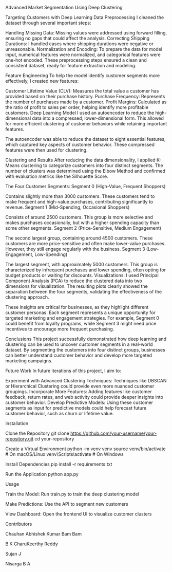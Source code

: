 Advanced Market Segmentation Using Deep Clustering

Targeting Customers with Deep Learning Data Preprocessing I cleaned the dataset through several important steps:

Handling Missing Data: Missing values were addressed using forward filling, ensuring no gaps that could affect the analysis. Correcting Shipping Durations: I handled cases where shipping durations were negative or unreasonable. Normalization and Encoding: To prepare the data for model input, numerical features were normalized, and categorical features were one-hot encoded. These preprocessing steps ensured a clean and consistent dataset, ready for feature extraction and modeling.

Feature Engineering To help the model identify customer segments more effectively, I created new features:

Customer Lifetime Value (CLV): Measures the total value a customer has provided based on their purchase history. Purchase Frequency: Represents the number of purchases made by a customer. Profit Margins: Calculated as the ratio of profit to sales per order, helping identify more profitable customers. Deep Learning Model I used an autoencoder to reduce the high-dimensional data into a compressed, lower-dimensional form. This allowed for more efficient clustering of customer behaviors while retaining important features.

The autoencoder was able to reduce the dataset to eight essential features, which captured key aspects of customer behavior. These compressed features were then used for clustering.

Clustering and Results After reducing the data dimensionality, I applied K-Means clustering to categorize customers into four distinct segments. The number of clusters was determined using the Elbow Method and confirmed with evaluation metrics like the Silhouette Score.

The Four Customer Segments: Segment 0 (High-Value, Frequent Shoppers)

Contains slightly more than 3000 customers. These customers tend to make frequent and high-value purchases, contributing significantly to revenue. Segment 1 (Mid-Spending, Occasional Shoppers)

Consists of around 2500 customers. This group is more selective and makes purchases occasionally, but with a higher spending capacity than some other segments. Segment 2 (Price-Sensitive, Medium Engagement)

The second largest group, containing around 4500 customers. These customers are more price-sensitive and often make lower-value purchases. However, they still engage regularly with the business. Segment 3 (Low-Engagement, Low-Spending)

The largest segment, with approximately 5000 customers. This group is characterized by infrequent purchases and lower spending, often opting for budget products or waiting for discounts. Visualizations: I used Principal Component Analysis (PCA) to reduce the clustered data into two dimensions for visualization. The resulting plots clearly showed the separation between the four segments, validating the effectiveness of the clustering approach.

These insights are critical for businesses, as they highlight different customer personas. Each segment represents a unique opportunity for targeted marketing and engagement strategies. For example, Segment 0 could benefit from loyalty programs, while Segment 3 might need price incentives to encourage more frequent purchasing.

Conclusions This project successfully demonstrated how deep learning and clustering can be used to uncover customer segments in a real-world dataset. By segmenting the customers into four distinct groups, businesses can better understand customer behavior and develop more targeted marketing campaigns.

Future Work In future iterations of this project, I aim to:

Experiment with Advanced Clustering Techniques: Techniques like DBSCAN or Hierarchical Clustering could provide even more nuanced customer groupings. Incorporate More Features: Adding features like customer feedback, return rates, and web activity could provide deeper insights into customer behavior. Develop Predictive Models: Using these customer segments as input for predictive models could help forecast future customer behavior, such as churn or lifetime value.

Installation

Clone the Repository
git clone https://github.com/your-username/your-repository.git cd your-repository

Create a Virtual Environment
python -m venv venv source venv/bin/activate # On macOS/Linux venv\Scripts\activate # On Windows

Install Dependencies
pip install -r requirements.txt

Run the Application
python app.py

Usage

Train the Model: Run train.py to train the deep clustering model

Make Predictions: Use the API to segment new customers

View Dashboard: Open the frontend UI to visualize customer clusters

Contributors

Chauhan Abhishek Kumar Bam Bam

B K CharuKeerthy Reddy

Sujan J

Nisarga B A